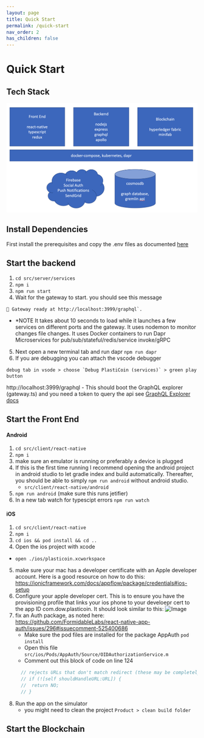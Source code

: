 ```yaml
---
layout: page
title: Quick Start
permalink: /quick-start
nav_order: 2
has_children: false
---
```


Quick Start
===========

Tech Stack
---------
![Image](./assets/images/techstack.png)

Install Dependencies
----------------

First install the prerequisites and copy the .env files as documented [here](#Install-Dependencies)

Start the backend
----------------
1. `cd src/server/services`
2. `npm i`
3. `npm run start`
4. Wait for the gateway to start. you should see this message 
```
🚀 Gateway ready at http://localhost:3999/graphql`.
```
  - *NOTE It takes about 10 seconds to load while it launches a few services on different ports and the gateway. It uses nodemon to monitor changes file changes. It uses Docker containers to run Dapr Microservices for pub/sub/stateful/redis/service invoke/gRPC
5. Next open a new terminal tab and run dapr `npm run dapr`
6. If you are debugging you can attach the vscode debugger 

```
debug tab in vsode > choose `Debug PlastiCoin (services)` > green play button
```
http://localhost:3999/graphql - This should boot the GraphQL explorer (gateway.ts) and you need a token to query the api see [GraphQL Explorer docs](#GraphQL-Explorer)


Start the Front End
------------------

#### Android

1. `cd src/client/react-native`
2. `npm i`
3. make sure an emulator is running or preferably a device is plugged
4. If this is the first time running I recommend opening the android project in android studio 
to let gradle index and build automatically. Thereafter, you should be able to simply `npm run android` without android studio.
    - `src/client/react-native/android`
5. `npm run android` (make sure this runs jetifier)
6. In a new tab watch for typescipt errors `npm run watch`


#### iOS

1. `cd src/client/react-native`
2. `npm i`
3. `cd ios && pod install && cd ..` 
4. Open the ios project with xcode
  - `open ./ios/plasticoin.xcworkspace`
5. make sure your mac has a developer certificate with an Apple developer account. Here is a good resource on how to do this: https://ionicframework.com/docs/appflow/package/credentials#ios-setup
6. Configure your apple developer cert. This is to ensure you have the provisioning profile that links your ios phone to your develoepr cert to the app ID com.dow.plasticoin. It should look similar to this:
![Image](./docs/assets/ios-cert-config.png)
7. fix an Auth package, as noted here: https://github.com/FormidableLabs/react-native-app-auth/issues/296#issuecomment-525400686
    - Make sure the pod files are installed for the package AppAuth `pod install`
    - Open this file `src/ios/Pods/AppAuth/Source/OIDAuthorizationService.m`
    - Comment out this block of code on line 124
    ```js
      // rejects URLs that don't match redirect (these may be completely unrelated to the authorization)
      // if (![self shouldHandleURL:URL]) {
      //  return NO;
      // }
    ```
7. Run the app on the simulator
    - you might need to clean the project `Product > clean build folder`

Start the Blockchain
-------------------